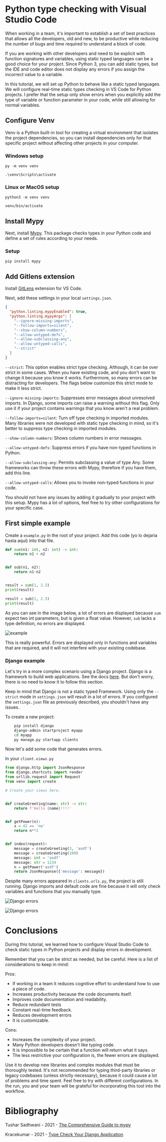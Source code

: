 # Python type checking with Visual Studio Code

When working in a team, it's important to establish a set of best practices that allows all the developers, old and new, to be productive while reducing the number of bugs and time required to understand a block of code.

If you are working with other developers and need to be explicit with function signatures and variables, using static typed languages can be a good choice for your project. Since Python 3, you can add static types, but the IDE and code editor does not display any errors if you assign the incorrect value to a variable.

In this tutorial, we will set up Python to behave like a static typed languages. We will configure real-time static types checking in VS Code for Python projects. I prefer that the setup only show errors when you explicitly add the type of variable or function parameter in your code, while still allowing for normal variables.

## Configure Venv

Venv is a Python built-in tool for creating a virtual environment that isolates the project dependencies, so you can install dependencies only for that specific project without affecting other projects in your computer.

### Windows setup

    py -m venv venv

    .\venv\Scripts\activate

### Linux or MacOS setup

    python3 -m venv venv

    venv/bin/activate

## Install Mypy

Next, install [Mypy](https://mypy.readthedocs.io/en/stable/). This package checks types in your Python code and define a set of rules according to your needs.

### Setup

    pip install mypy

## Add Gitlens extension

Install [GitLens](https://marketplace.visualstudio.com/items?itemName=eamodio.gitlens) extension for VS Code.

Next, add these settings in your local `settings.json`.

```json
{
  "python.linting.mypyEnabled": true,
  "python.linting.mypyArgs": [
    "--ignore-missing-imports",
    "--follow-imports=silent",
    "--show-column-numbers",
    "--allow-untyped-defs",
    "--allow-subclassing-any",
    "--allow-untyped-calls",
    "--strict"
  ]
}
```

`--strict`: This option enables strict type checking. Although, it can be over strict in some cases. When you have existing code, and you don't want to change it because you know it works. Furthermore, so many errors can be distracting for developers. The flags below customize this strict mode to make it less strict.

`--ignore-missing-imports`: Suppresses error messages about unresolved imports. In Django, some imports can raise a warning without this flag. Only use it if your project contains warnings that you know aren't a real problem.

`--follow-imports=silent`: Turn off type checking in imported modules. Many libraries were not developed with static type checking in mind, so it's better to suppress type checking in imported modules.

`--show-column-numbers`: Shows column numbers in error messages.

`--allow-untyped-defs`: Suppress errors if you have non-typed functions in Python.

`--allow-subclassing-any`: Permits subclassing a value of type Any. Some frameworks can throw these errors with Mypy, therefore if you have them, add this line.

`--allow-untyped-calls`: Allows you to invoke non-typed functions in your code.

You should not have any issues by adding it gradually to your project with this setup. Mypy has a lot of options, feel free to try other configurations for your specific case.

## First simple example

Create a `example.py` in the root of your project.
Add this code (yo lo dejaria hasta aqui) into that file.

```python
def sum(n1: int, n2: int) -> int:
    return n1 + n2


def sub(n1, n2):
    return n1-n2


result = sum(1, 2.5)
print(result)

result = sub(1, 2.5)
print(result)

```

As you can see in the image below, a lot of errors are displayed because `sum` expect two int parameters, but is given a float value. However, `sub` lacks a type definition, no errors are displayed.

![example](https://user-images.githubusercontent.com/47344349/158103410-7259f25d-b20c-49a8-9861-b5095e33aaa7.png)

This is really powerful. Errors are displayed only in functions and variables that are required, and it will not interfere with your existing codebase.

### Django example

Let's try in a more complex scenario using a Django project. Django is a framework to build web applications. See the docs [here](https://docs.djangoproject.com/en/4.0/). But don't worry, there is no need to know it to follow this section.

Keep in mind that Django is not a static typed Framework. Using only the `--strict` mode in `settings.json` will result in a lot of errors. If you configured the `settings.json` file as previously described, you shouldn't have any issues.

To create a new project:

```bash
    pip install django
    django-admin startproject myapp
    cd myapp
    py manage.py startapp clients
```

Now let's add some code that generates errors.

In your `client.views.py`

```python
from django.http import JsonResponse
from django.shortcuts import render
from urllib.request import Request
from venv import create

# Create your views here.


def createGreeting(name: str) -> str:
    return f'Hello {name}!!!!'


def getPower(n):
    x = 42 == 'no'
    return n**2


def index(request):
    message = createGreeting(3, 'asdf')
    message = createGreeting(100)
    message: int = 'asdf'
    message: str = 1234
    n = getPower('asdf')
    return JsonResponse({'message': message})

```

Despite many errors appeared in `clients.urls.py`, the project is still running. Django imports and default code are fine because it will only check variables and functions that you manually type.

![Django errors](https://user-images.githubusercontent.com/47344349/158103955-4cb6cd43-dbae-4369-83ff-52bfa606e1df.png)

![Django errors](https://user-images.githubusercontent.com/47344349/158103955-4cb6cd43-dbae-4369-83ff-52bfa606e1df.png)

# Conclusions

During this tutorial, we learned how to configure Visual Studio Code to check static types in Python projects and display errors in development.

Remember that you can be strict as needed, but be careful. Here is a list of considerations to keep in mind:

Pros:

- If working in a team it reduces cognitive effort to understand how to use a piece of code.
- Increases productivity because the code documents itself.
- Improves code documentation and readability.
- Reduce redundant tests
- Constant real-time feedback.
- Reduces development errors
- It is customizable.

Cons:

- Increases the complexity of your project.
- Many Python developers doesn't like typing code.
- It is impossible to be certain that a function will return what it says.
- The less restrictive your configuration is, the fewer errors are displayed.

Use it to develop new libraries and complex modules that must be thoroughly tested. It's not recommended for typing third-party libraries or legacy codebases (unless strictly necessary), because it could cause a lot of problems and time spent. Feel free to try with different configurations. In the run, you and your team will be grateful for incorporating this tool into the workflow.

# Bibliography

Tushar Sadhwani - 2021 - [The Comprehensive Guide to mypy](https://dev.to/tusharsadhwani/the-comprehensive-guide-to-mypy-561m#using-mypy-in-vscode)

Kracekumar - 2021 - [Type Check Your Django Application](https://dev.to/kracekumar/type-check-your-django-application-1gba)
